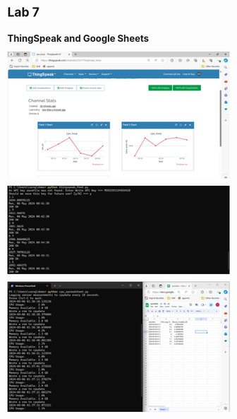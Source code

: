# Lab 7 
## ThingSpeak and Google Sheets
![1](images/Screenshot(129).png)

![2](images/Screenshot(130).png)

![3](images/Screenshot(140).png)
